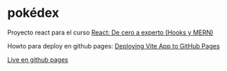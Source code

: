 # pokédex

Proyecto react para el curso [React: De cero a experto (Hooks y MERN)](https://www.udemy.com/course/react-cero-experto)

Howto para deploy en github pages: [Deploying Vite App to GitHub Pages](https://dev.to/shashannkbawa/deploying-vite-app-to-github-pages-3ane)

[Live en github pages](https://mu3r73.github.io/pokedex/)